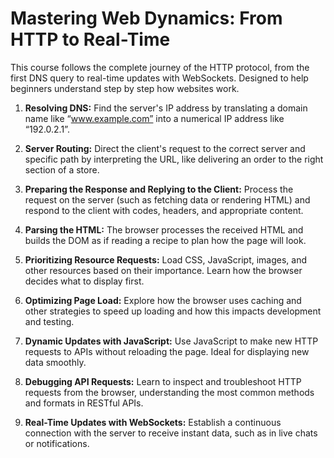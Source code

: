 # Mastering Web Dynamics: From HTTP to Real-Time

This course follows the complete journey of the HTTP protocol, from the first DNS query to real-time updates with WebSockets. Designed to help beginners understand step by step how websites work.

1. **Resolving DNS:** Find the server's IP address by translating a domain name like “www.example.com” into a numerical IP address like “192.0.2.1”.

2. **Server Routing:** Direct the client's request to the correct server and specific path by interpreting the URL, like delivering an order to the right section of a store.

3. **Preparing the Response and Replying to the Client:** Process the request on the server (such as fetching data or rendering HTML) and respond to the client with codes, headers, and appropriate content.

4. **Parsing the HTML:** The browser processes the received HTML and builds the DOM as if reading a recipe to plan how the page will look.

5. **Prioritizing Resource Requests:** Load CSS, JavaScript, images, and other resources based on their importance. Learn how the browser decides what to display first.

6. **Optimizing Page Load:** Explore how the browser uses caching and other strategies to speed up loading and how this impacts development and testing.

7. **Dynamic Updates with JavaScript:** Use JavaScript to make new HTTP requests to APIs without reloading the page. Ideal for displaying new data smoothly.

8. **Debugging API Requests:** Learn to inspect and troubleshoot HTTP requests from the browser, understanding the most common methods and formats in RESTful APIs.

9. **Real-Time Updates with WebSockets:** Establish a continuous connection with the server to receive instant data, such as in live chats or notifications.
